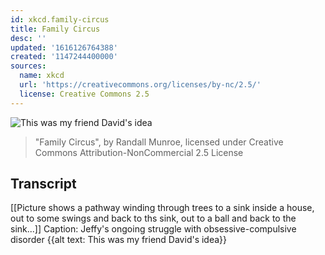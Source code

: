 ```yaml
---
id: xkcd.family-circus
title: Family Circus
desc: ''
updated: '1616126764388'
created: '1147244400000'
sources:
  name: xkcd
  url: 'https://creativecommons.org/licenses/by-nc/2.5/'
  license: Creative Commons 2.5
---
```

![This was my friend David's idea](https://imgs.xkcd.com/comics/family_circus.jpg)
> "Family Circus", by Randall Munroe, licensed under Creative Commons Attribution-NonCommercial 2.5 License

## Transcript
[[Picture shows a pathway winding through trees to a sink inside a house, out to some swings and back to ths sink, out to a ball and back to the sink...]]
Caption: Jeffy's ongoing struggle with obsessive-compulsive disorder
{{alt text: This was my friend David's idea}}
